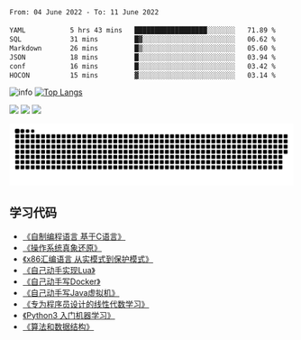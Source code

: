 <!--START_SECTION:waka-->

```text
From: 04 June 2022 - To: 11 June 2022

YAML           5 hrs 43 mins   ██████████████████░░░░░░░   71.89 %
SQL            31 mins         █▓░░░░░░░░░░░░░░░░░░░░░░░   06.62 %
Markdown       26 mins         █▒░░░░░░░░░░░░░░░░░░░░░░░   05.60 %
JSON           18 mins         █░░░░░░░░░░░░░░░░░░░░░░░░   03.94 %
conf           16 mins         █░░░░░░░░░░░░░░░░░░░░░░░░   03.42 %
HOCON          15 mins         ▓░░░░░░░░░░░░░░░░░░░░░░░░   03.14 %
```

<!--END_SECTION:waka-->

![info](https://github-readme-stats.vercel.app/api?username=chenlingmin&show_icons=true&count_private=true&hide=prs&theme=default_repocard)
[![Top Langs](https://github-readme-stats.vercel.app/api/top-langs/?username=chenlingmin&layout=compact)](https://github.com/anuraghazra/github-readme-stats)


[![](https://img.shields.io/badge/OS-Arch%20Linux-33aadd?style=flat-square&logo=arch-linux&logoColor=ffffff)](https://www.archlinux.org/)
[![](https://img.shields.io/badge/macOS-Hackintosh-292e33?style=flat-square&logo=apple&logoColor=ffffff)](https://www.tonymacx86.com/)
![](https://visitor-badge.glitch.me/badge?page_id=CasterWx.readme)

![](https://raw.githubusercontent.com/chenlingmin/chenlingmin/main/assets/github-contribution-grid-snake.svg)  

## 学习代码

* [《自制编程语言 基于C语言》](https://github.com/chenlingmin/sparrow)
* [《操作系统真象还原》](https://github.com/chenlingmin/os-learn)
* [《x86汇编语言 从实模式到保护模式》](https://github.com/chenlingmin/x86_assembly)
* [《自己动手实现Lua》](https://github.com/chenlingmin/luago)
* [《自己动手写Docker》](https://github.com/chenlingmin/mydocker)
* [《自己动手写Java虚拟机》](https://github.com/chenlingmin/jvmgo)
* [《专为程序员设计的线性代数学习》](https://github.com/chenlingmin/Play-with-Linear-Algebra)
* [《Python3 入门机器学习》](https://github.com/chenlingmin/python3-ml)
* [《算法和数据结构》](https://github.com/chenlingmin/algorithms)
